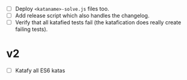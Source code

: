 - [ ] Deploy `<kataname>-solve.js` files too.
- [ ] Add release script which also handles the changelog.
- [ ] Verify that all katafied tests fail (the katafication does really create failing tests).

# v2

- [ ] Katafy all ES6 katas

